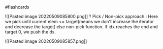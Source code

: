 #flashcards 

![[Pasted image 20220509085800.png]]
?
Pick / Non-pick approach : Here we pick until current elem <= target(means we don't increase the iterator and decrease the target) else non-pick function. If idx reaches the end and target 0, we push the ds.

![[Pasted image 20220509085857.png]]
